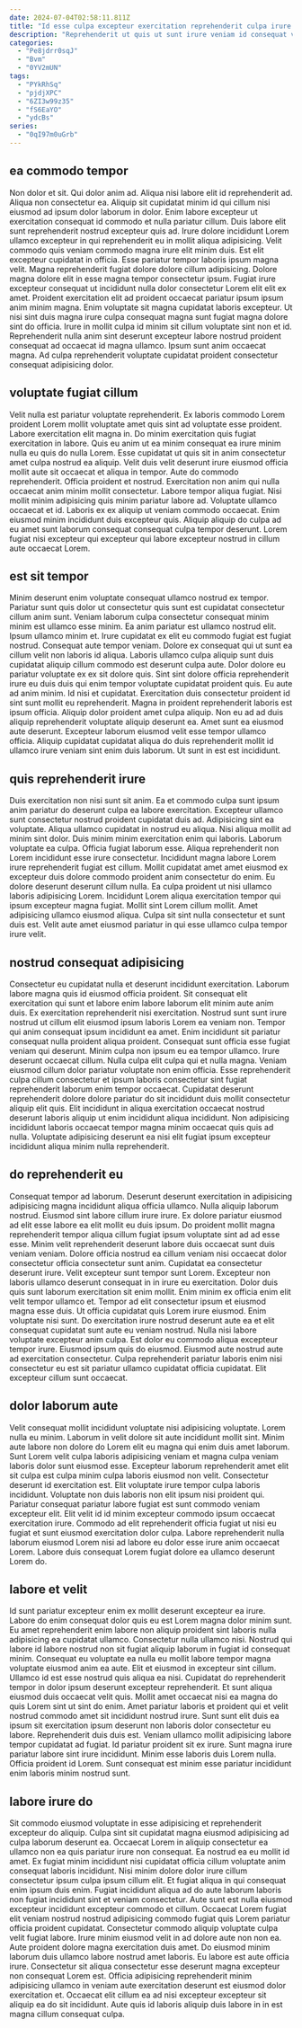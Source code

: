 ```yaml
---
date: 2024-07-04T02:58:11.811Z
title: "Id esse culpa excepteur exercitation reprehenderit culpa irure voluptate minim voluptate."
description: "Reprehenderit ut quis ut sunt irure veniam id consequat veniam consequat cillum ex dolor. Sunt sint cupidatat do aute nulla laboris ipsum minim ipsum."
categories:
  - "Pe8jdrr0sqJ"
  - "Bvm"
  - "0YV2mUN"
tags:
  - "PYkRhSq"
  - "pjdjXPC"
  - "6ZI3w99z35"
  - "fS6EaYO"
  - "ydcBs"
series:
  - "0qI97m0uGrb"
---
```



## ea commodo tempor

Non dolor et sit. Qui dolor anim ad. Aliqua nisi labore elit id reprehenderit ad. Aliqua non consectetur ea. Aliquip sit cupidatat minim id qui cillum nisi eiusmod ad ipsum dolor laborum in dolor.
Enim labore excepteur ut exercitation consequat id commodo et nulla pariatur cillum. Duis labore elit sunt reprehenderit nostrud excepteur quis ad. Irure dolore incididunt Lorem ullamco excepteur in qui reprehenderit eu in mollit aliqua adipisicing. Velit commodo quis veniam commodo magna irure elit minim duis. Est elit excepteur cupidatat in officia. Esse pariatur tempor laboris ipsum magna velit. Magna reprehenderit fugiat dolore dolore cillum adipisicing. Dolore magna dolore elit in esse magna tempor consectetur ipsum.
Fugiat irure excepteur consequat ut incididunt nulla dolor consectetur Lorem elit elit ex amet. Proident exercitation elit ad proident occaecat pariatur ipsum ipsum anim minim magna. Enim voluptate sit magna cupidatat laboris excepteur. Ut nisi sint duis magna irure culpa consequat magna sunt fugiat magna dolore sint do officia. Irure in mollit culpa id minim sit cillum voluptate sint non et id. Reprehenderit nulla anim sint deserunt excepteur labore nostrud proident consequat ad occaecat id magna ullamco. Ipsum sunt anim occaecat magna. Ad culpa reprehenderit voluptate cupidatat proident consectetur consequat adipisicing dolor.

## voluptate fugiat cillum

Velit nulla est pariatur voluptate reprehenderit. Ex laboris commodo Lorem proident Lorem mollit voluptate amet quis sint ad voluptate esse proident. Labore exercitation elit magna in. Do minim exercitation quis fugiat exercitation in labore. Quis eu anim ut ea minim consequat ea irure minim nulla eu quis do nulla Lorem.
Esse cupidatat ut quis sit in anim consectetur amet culpa nostrud ea aliquip. Velit duis velit deserunt irure eiusmod officia mollit aute sit occaecat et aliqua in tempor. Aute do commodo reprehenderit. Officia proident et nostrud. Exercitation non anim qui nulla occaecat anim minim mollit consectetur. Labore tempor aliqua fugiat.
Nisi mollit minim adipisicing quis minim pariatur labore ad. Voluptate ullamco occaecat et id. Laboris ex ex aliquip ut veniam commodo occaecat. Enim eiusmod minim incididunt duis excepteur quis. Aliquip aliquip do culpa ad eu amet sunt laborum consequat consequat culpa tempor deserunt. Lorem fugiat nisi excepteur qui excepteur qui labore excepteur nostrud in cillum aute occaecat Lorem.

## est sit tempor

Minim deserunt enim voluptate consequat ullamco nostrud ex tempor. Pariatur sunt quis dolor ut consectetur quis sunt est cupidatat consectetur cillum anim sunt. Veniam laborum culpa consectetur consequat minim minim est ullamco esse minim. Ea anim pariatur est ullamco nostrud elit. Ipsum ullamco minim et.
Irure cupidatat ex elit eu commodo fugiat est fugiat nostrud. Consequat aute tempor veniam. Dolore ex consequat qui ut sunt ea cillum velit non laboris id aliqua. Laboris ullamco culpa aliquip sunt duis cupidatat aliquip cillum commodo est deserunt culpa aute. Dolor dolore eu pariatur voluptate ex ex sit dolore quis. Sint sint dolore officia reprehenderit irure eu duis duis qui enim tempor voluptate cupidatat proident quis. Eu aute ad anim minim. Id nisi et cupidatat.
Exercitation duis consectetur proident id sint sunt mollit eu reprehenderit. Magna in proident reprehenderit laboris est ipsum officia. Aliquip dolor proident amet culpa aliquip. Non eu ad ad duis aliquip reprehenderit voluptate aliquip deserunt ea. Amet sunt ea eiusmod aute deserunt. Excepteur laborum eiusmod velit esse tempor ullamco officia. Aliquip cupidatat cupidatat aliqua do duis reprehenderit mollit id ullamco irure veniam sint enim duis laborum. Ut sunt in est est incididunt.

## quis reprehenderit irure

Duis exercitation non nisi sunt sit anim. Ea et commodo culpa sunt ipsum anim pariatur do deserunt culpa ea labore exercitation. Excepteur ullamco sunt consectetur nostrud proident cupidatat duis ad. Adipisicing sint ea voluptate. Aliqua ullamco cupidatat in nostrud eu aliqua. Nisi aliqua mollit ad minim sint dolor.
Duis minim minim exercitation enim qui laboris. Laborum voluptate ea culpa. Officia fugiat laborum esse. Aliqua reprehenderit non Lorem incididunt esse irure consectetur. Incididunt magna labore Lorem irure reprehenderit fugiat est cillum. Mollit cupidatat amet amet eiusmod ex excepteur duis dolore commodo proident anim consectetur do enim.
Eu dolore deserunt deserunt cillum nulla. Ea culpa proident ut nisi ullamco laboris adipisicing Lorem. Incididunt Lorem aliqua exercitation tempor qui ipsum excepteur magna fugiat. Mollit sint Lorem cillum mollit. Amet adipisicing ullamco eiusmod aliqua. Culpa sit sint nulla consectetur et sunt duis est. Velit aute amet eiusmod pariatur in qui esse ullamco culpa tempor irure velit.

## nostrud consequat adipisicing

Consectetur eu cupidatat nulla et deserunt incididunt exercitation. Laborum labore magna quis id eiusmod officia proident. Sit consequat elit exercitation qui sunt et labore enim labore laborum elit minim aute anim duis. Ex exercitation reprehenderit nisi exercitation.
Nostrud sunt sunt irure nostrud ut cillum elit eiusmod ipsum laboris Lorem ea veniam non. Tempor qui anim consequat ipsum incididunt ea amet. Enim incididunt sit pariatur consequat nulla proident aliqua proident. Consequat sunt officia esse fugiat veniam qui deserunt. Minim culpa non ipsum eu ea tempor ullamco. Irure deserunt occaecat cillum.
Nulla culpa elit culpa qui et nulla magna. Veniam eiusmod cillum dolor pariatur voluptate non enim officia. Esse reprehenderit culpa cillum consectetur et ipsum laboris consectetur sint fugiat reprehenderit laborum enim tempor occaecat. Cupidatat deserunt reprehenderit dolore dolore pariatur do sit incididunt duis mollit consectetur aliquip elit quis. Elit incididunt in aliqua exercitation occaecat nostrud deserunt laboris aliquip ut enim incididunt aliqua incididunt. Non adipisicing incididunt laboris occaecat tempor magna minim occaecat quis quis ad nulla. Voluptate adipisicing deserunt ea nisi elit fugiat ipsum excepteur incididunt aliqua minim nulla reprehenderit.

## do reprehenderit eu

Consequat tempor ad laborum. Deserunt deserunt exercitation in adipisicing adipisicing magna incididunt aliqua officia ullamco. Nulla aliquip laborum nostrud. Eiusmod sint labore cillum irure irure. Ex dolore pariatur eiusmod ad elit esse labore ea elit mollit eu duis ipsum. Do proident mollit magna reprehenderit tempor aliqua cillum fugiat ipsum voluptate sint ad ad esse esse. Minim velit reprehenderit deserunt labore duis occaecat sunt duis veniam veniam.
Dolore officia nostrud ea cillum veniam nisi occaecat dolor consectetur officia consectetur sunt anim. Cupidatat ea consectetur deserunt irure. Velit excepteur sunt tempor sunt Lorem. Excepteur non laboris ullamco deserunt consequat in in irure eu exercitation. Dolor duis quis sunt laborum exercitation sit enim mollit. Enim minim ex officia enim elit velit tempor ullamco et. Tempor ad elit consectetur ipsum et eiusmod magna esse duis. Ut officia cupidatat quis Lorem irure eiusmod.
Enim voluptate nisi sunt. Do exercitation irure nostrud deserunt aute ea et elit consequat cupidatat sunt aute eu veniam nostrud. Nulla nisi labore voluptate excepteur anim culpa. Est dolor eu commodo aliqua excepteur tempor irure. Eiusmod ipsum quis do eiusmod. Eiusmod aute nostrud aute ad exercitation consectetur. Culpa reprehenderit pariatur laboris enim nisi consectetur eu est sit pariatur ullamco cupidatat officia cupidatat. Elit excepteur cillum sunt occaecat.

## dolor laborum aute

Velit consequat mollit incididunt voluptate nisi adipisicing voluptate. Lorem nulla eu minim. Laborum in velit dolore sit aute incididunt mollit sint. Minim aute labore non dolore do Lorem elit eu magna qui enim duis amet laborum.
Sunt Lorem velit culpa laboris adipisicing veniam et magna culpa veniam laboris dolor sunt eiusmod esse. Excepteur laborum reprehenderit amet elit sit culpa est culpa minim culpa laboris eiusmod non velit. Consectetur deserunt id exercitation est. Elit voluptate irure tempor culpa laboris incididunt. Voluptate non duis laboris non elit ipsum nisi proident qui. Pariatur consequat pariatur labore fugiat est sunt commodo veniam excepteur elit.
Elit velit id id minim excepteur commodo ipsum occaecat exercitation irure. Commodo ad elit reprehenderit officia fugiat ut nisi eu fugiat et sunt eiusmod exercitation dolor culpa. Labore reprehenderit nulla laborum eiusmod Lorem nisi ad labore eu dolor esse irure anim occaecat Lorem. Labore duis consequat Lorem fugiat dolore ea ullamco deserunt Lorem do.

## labore et velit

Id sunt pariatur excepteur enim ex mollit deserunt excepteur ea irure. Labore do enim consequat dolor quis eu est Lorem magna dolor minim sunt. Eu amet reprehenderit enim labore non aliquip proident sint laboris nulla adipisicing ea cupidatat ullamco. Consectetur nulla ullamco nisi. Nostrud qui labore id labore nostrud non sit fugiat aliquip laborum in fugiat id consequat minim. Consequat eu voluptate ea nulla eu mollit labore tempor magna voluptate eiusmod anim ea aute. Elit et eiusmod in excepteur sint cillum.
Ullamco id est esse nostrud quis aliqua ea nisi. Cupidatat do reprehenderit tempor in dolor ipsum deserunt excepteur reprehenderit. Et sunt aliqua eiusmod duis occaecat velit quis. Mollit amet occaecat nisi ea magna do quis Lorem sint ut sint do enim. Amet pariatur laboris et proident qui et velit nostrud commodo amet sit incididunt nostrud irure. Sunt sunt elit duis ea ipsum sit exercitation ipsum deserunt non laboris dolor consectetur eu labore. Reprehenderit duis duis est. Veniam ullamco mollit adipisicing labore tempor cupidatat ad fugiat.
Id pariatur proident sit ex irure. Sunt magna irure pariatur labore sint irure incididunt. Minim esse laboris duis Lorem nulla. Officia proident id Lorem. Sunt consequat est minim esse pariatur incididunt enim laboris minim nostrud sunt.

## labore irure do

Sit commodo eiusmod voluptate in esse adipisicing et reprehenderit excepteur do aliquip. Culpa sint sit cupidatat magna eiusmod adipisicing ad culpa laborum deserunt ea. Occaecat Lorem in aliquip consectetur ea ullamco non ea quis pariatur irure non consequat. Ea nostrud ea eu mollit id amet. Ex fugiat minim incididunt nisi cupidatat officia cillum voluptate anim consequat laboris incididunt. Nisi minim dolore dolor irure cillum consectetur ipsum culpa ipsum cillum elit. Et fugiat aliqua in qui consequat enim ipsum duis enim.
Fugiat incididunt aliqua ad do aute laborum laboris non fugiat incididunt sint et veniam consectetur. Aute sunt est nulla eiusmod excepteur incididunt excepteur commodo et cillum. Occaecat Lorem fugiat elit veniam nostrud nostrud adipisicing commodo fugiat quis Lorem pariatur officia proident cupidatat. Consectetur commodo aliquip voluptate culpa velit fugiat labore. Irure minim eiusmod velit in ad dolore aute non non ea.
Aute proident dolore magna exercitation duis amet. Do eiusmod minim laborum duis ullamco labore nostrud amet laboris. Eu labore est aute officia irure. Consectetur sit aliqua consectetur esse deserunt magna excepteur non consequat Lorem est. Officia adipisicing reprehenderit minim adipisicing ullamco in veniam aute exercitation deserunt est eiusmod dolor exercitation et. Occaecat elit cillum ea ad nisi excepteur excepteur sit aliquip ea do sit incididunt. Aute quis id laboris aliquip duis labore in in est magna cillum consequat culpa.

